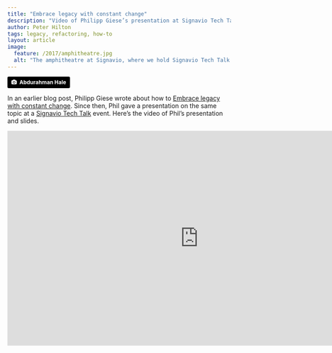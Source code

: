 ```yaml
---
title: "Embrace legacy with constant change"
description: "Video of Philipp Giese’s presentation at Signavio Tech Talk #3"
author: Peter Hilton
tags: legacy, refactoring, how-to
layout: article
image:
  feature: /2017/amphitheatre.jpg
  alt: "The amphitheatre at Signavio, where we hold Signavio Tech Talk events"
---
```


<span style="background-color:black;color:white;text-decoration:none;padding:4px 6px;font-family:-apple-system, BlinkMacSystemFont, &quot;San Francisco&quot;, &quot;Helvetica Neue&quot;, Helvetica, Ubuntu, Roboto, Noto, &quot;Segoe UI&quot;, Arial, sans-serif;font-size:12px;font-weight:bold;line-height:1.2;display:inline-block;border-radius:3px;"><span style="display:inline-block;padding:2px 3px;"><svg xmlns="http://www.w3.org/2000/svg" style="height:12px;width:auto;position:relative;vertical-align:middle;top:-1px;fill:white;" viewBox="0 0 32 32"><title></title><path d="M20.8 18.1c0 2.7-2.2 4.8-4.8 4.8s-4.8-2.1-4.8-4.8c0-2.7 2.2-4.8 4.8-4.8 2.7.1 4.8 2.2 4.8 4.8zm11.2-7.4v14.9c0 2.3-1.9 4.3-4.3 4.3h-23.4c-2.4 0-4.3-1.9-4.3-4.3v-15c0-2.3 1.9-4.3 4.3-4.3h3.7l.8-2.3c.4-1.1 1.7-2 2.9-2h8.6c1.2 0 2.5.9 2.9 2l.8 2.4h3.7c2.4 0 4.3 1.9 4.3 4.3zm-8.6 7.5c0-4.1-3.3-7.5-7.5-7.5-4.1 0-7.5 3.4-7.5 7.5s3.3 7.5 7.5 7.5c4.2-.1 7.5-3.4 7.5-7.5z"></path></svg></span><span style="display:inline-block;padding:2px 3px;">Abdurahman Hale</span></span>

In an earlier blog post, Philipp Giese wrote about how to [Embrace legacy with constant change](dealing-with-client-legacy).
Since then, Phil gave a presentation on the same topic at a [Signavio Tech Talk](https://www.meetup.com/Signavio-Tech-Talks/events/237960063/) event.
Here’s the video of Phil’s presentation and slides.

<iframe width="860" height="484" src="https://www.youtube.com/embed/tFHJD1ciB7M" frameborder="0" allowfullscreen></iframe>
